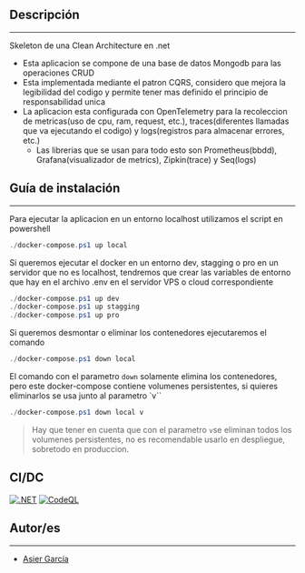 ## Descripción
---
Skeleton de una Clean Architecture en .net
- Esta aplicacion se compone de una base de datos Mongodb para las operaciones CRUD
- Esta implementada mediante el patron CQRS, considero que mejora la legibilidad del codigo y permite tener mas definido el principio de responsabilidad unica
- La aplicacion esta configurada con OpenTelemetry para la recoleccion de metricas(uso de cpu, ram, request, etc.), traces(diferentes llamadas que va ejecutando el codigo) y logs(registros para almacenar errores, etc.)
    - Las librerias que se usan para todo esto son Prometheus(bbdd), Grafana(visualizador de metrics), Zipkin(trace) y Seq(logs)
 	
## Guía de instalación
---

Para ejecutar la aplicacion en un entorno localhost utilizamos el script en powershell
```powershell
./docker-compose.ps1 up local
```

Si queremos ejecutar el docker en un entorno dev, stagging o pro en un servidor que no es localhost, tendremos que crear las variables de entorno que hay en el archivo .env en el servidor VPS o cloud correspondiente
```powershell
./docker-compose.ps1 up dev
./docker-compose.ps1 up stagging
./docker-compose.ps1 up pro
```

Si queremos desmontar o eliminar los contenedores ejecutaremos el comando
```powershell
./docker-compose.ps1 down local
```
El comando con el parametro `down` solamente elimina los contenedores, pero este docker-compose contiene volumenes persistentes, si quieres eliminarlos se usa junto al parametro `v``

```powershell
./docker-compose.ps1 down local v
```
> Hay que tener en cuenta que con el parametro `v`se eliminan todos los volumenes persistentes, no es recomendable usarlo en despliegue, sobretodo en produccion.

## CI/DC
[![.NET](https://github.com/g4rc1ss/Dotnet-Web-Clean-Architecture-Skeleton/actions/workflows/dotnet.yml/badge.svg)](https://github.com/g4rc1ss/Dotnet-Web-Clean-Architecture-Skeleton/actions/workflows/dotnet.yml)
[![CodeQL](https://github.com/g4rc1ss/Dotnet-Web-Clean-Architecture-Skeleton/actions/workflows/codeql-analysis.yml/badge.svg?branch=main)](https://github.com/g4rc1ss/Dotnet-Web-Clean-Architecture-Skeleton/actions/workflows/codeql-analysis.yml)

## Autor/es
---
- [Asier García](https://github.com/g4rc1ss)


